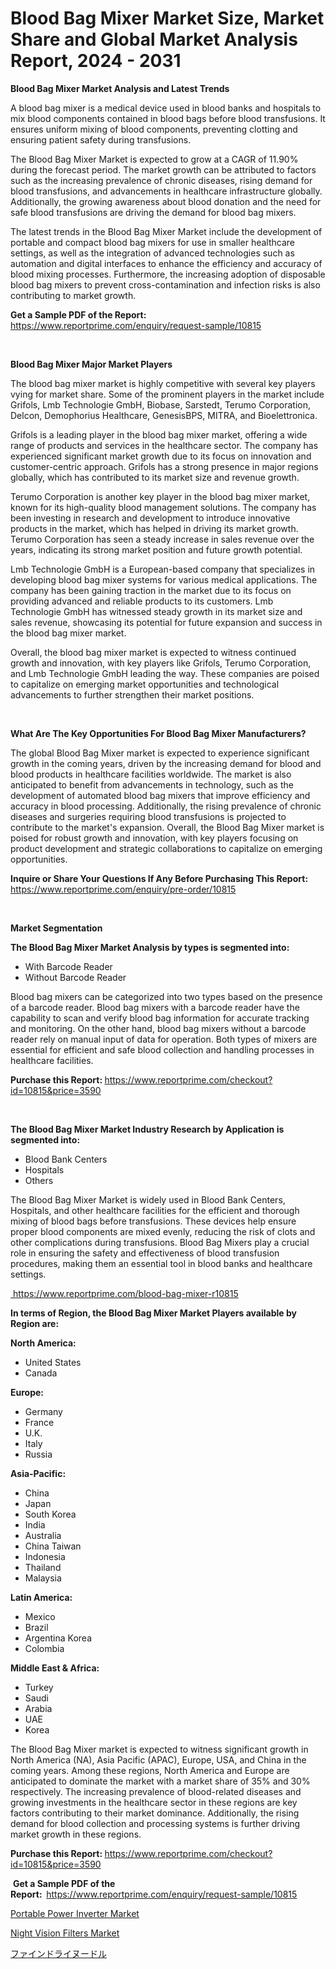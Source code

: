 <p><h1>Blood Bag Mixer Market Size, Market Share and Global Market Analysis Report, 2024 - 2031</h1></p><p><strong>Blood Bag Mixer Market Analysis and Latest Trends</strong></p>
<p><p>A blood bag mixer is a medical device used in blood banks and hospitals to mix blood components contained in blood bags before blood transfusions. It ensures uniform mixing of blood components, preventing clotting and ensuring patient safety during transfusions.</p><p>The Blood Bag Mixer Market is expected to grow at a CAGR of 11.90% during the forecast period. The market growth can be attributed to factors such as the increasing prevalence of chronic diseases, rising demand for blood transfusions, and advancements in healthcare infrastructure globally. Additionally, the growing awareness about blood donation and the need for safe blood transfusions are driving the demand for blood bag mixers.</p><p>The latest trends in the Blood Bag Mixer Market include the development of portable and compact blood bag mixers for use in smaller healthcare settings, as well as the integration of advanced technologies such as automation and digital interfaces to enhance the efficiency and accuracy of blood mixing processes. Furthermore, the increasing adoption of disposable blood bag mixers to prevent cross-contamination and infection risks is also contributing to market growth.</p></p>
<p><strong>Get a Sample PDF of the Report:&nbsp;</strong> <a href="https://www.reportprime.com/enquiry/request-sample/10815">https://www.reportprime.com/enquiry/request-sample/10815</a></p>
<p>&nbsp;</p>
<p><strong>Blood Bag Mixer Major Market Players</strong></p>
<p><p>The blood bag mixer market is highly competitive with several key players vying for market share. Some of the prominent players in the market include Grifols, Lmb Technologie GmbH, Biobase, Sarstedt, Terumo Corporation, Delcon, Demophorius Healthcare, GenesisBPS, MITRA, and Bioelettronica.</p><p>Grifols is a leading player in the blood bag mixer market, offering a wide range of products and services in the healthcare sector. The company has experienced significant market growth due to its focus on innovation and customer-centric approach. Grifols has a strong presence in major regions globally, which has contributed to its market size and revenue growth.</p><p>Terumo Corporation is another key player in the blood bag mixer market, known for its high-quality blood management solutions. The company has been investing in research and development to introduce innovative products in the market, which has helped in driving its market growth. Terumo Corporation has seen a steady increase in sales revenue over the years, indicating its strong market position and future growth potential.</p><p>Lmb Technologie GmbH is a European-based company that specializes in developing blood bag mixer systems for various medical applications. The company has been gaining traction in the market due to its focus on providing advanced and reliable products to its customers. Lmb Technologie GmbH has witnessed steady growth in its market size and sales revenue, showcasing its potential for future expansion and success in the blood bag mixer market.</p><p>Overall, the blood bag mixer market is expected to witness continued growth and innovation, with key players like Grifols, Terumo Corporation, and Lmb Technologie GmbH leading the way. These companies are poised to capitalize on emerging market opportunities and technological advancements to further strengthen their market positions.</p></p>
<p>&nbsp;</p>
<p><strong>What Are The Key Opportunities For Blood Bag Mixer Manufacturers?</strong></p>
<p><p>The global Blood Bag Mixer market is expected to experience significant growth in the coming years, driven by the increasing demand for blood and blood products in healthcare facilities worldwide. The market is also anticipated to benefit from advancements in technology, such as the development of automated blood bag mixers that improve efficiency and accuracy in blood processing. Additionally, the rising prevalence of chronic diseases and surgeries requiring blood transfusions is projected to contribute to the market's expansion. Overall, the Blood Bag Mixer market is poised for robust growth and innovation, with key players focusing on product development and strategic collaborations to capitalize on emerging opportunities.</p></p>
<p><strong>Inquire or Share Your Questions If Any Before Purchasing This Report:</strong> <a href="https://www.reportprime.com/enquiry/pre-order/10815">https://www.reportprime.com/enquiry/pre-order/10815</a></p>
<p>&nbsp;</p>
<p><strong>Market Segmentation</strong></p>
<p><strong>The Blood Bag Mixer Market Analysis by types is segmented into:</strong></p>
<p><ul><li>With Barcode Reader</li><li>Without Barcode Reader</li></ul></p>
<p><p>Blood bag mixers can be categorized into two types based on the presence of a barcode reader. Blood bag mixers with a barcode reader have the capability to scan and verify blood bag information for accurate tracking and monitoring. On the other hand, blood bag mixers without a barcode reader rely on manual input of data for operation. Both types of mixers are essential for efficient and safe blood collection and handling processes in healthcare facilities.</p></p>
<p><strong>Purchase this Report:&nbsp;</strong><a href="https://www.reportprime.com/checkout?id=10815&price=3590">https://www.reportprime.com/checkout?id=10815&price=3590</a></p>
<p>&nbsp;</p>
<p><strong>The Blood Bag Mixer Market Industry Research by Application is segmented into:</strong></p>
<p><ul><li>Blood Bank Centers</li><li>Hospitals</li><li>Others</li></ul></p>
<p><p>The Blood Bag Mixer Market is widely used in Blood Bank Centers, Hospitals, and other healthcare facilities for the efficient and thorough mixing of blood bags before transfusions. These devices help ensure proper blood components are mixed evenly, reducing the risk of clots and other complications during transfusions. Blood Bag Mixers play a crucial role in ensuring the safety and effectiveness of blood transfusion procedures, making them an essential tool in blood banks and healthcare settings.</p></p>
<p><a href="https://www.reportprime.com/blood-bag-mixer-r10815">&nbsp;https://www.reportprime.com/blood-bag-mixer-r10815</a></p>
<p><strong>In terms of Region, the Blood Bag Mixer Market Players available by Region are:</strong></p>
<p>
    <p> <strong> North America: </strong>
        <ul>
            <li>United States</li>
            <li>Canada</li>
        </ul>
        </p> 
    <p> <strong> Europe: </strong>
        <ul>
            <li>Germany</li>
            <li>France</li>
            <li>U.K.</li>
            <li>Italy</li>
            <li>Russia</li>
        </ul>
        </p> 
    <p> <strong> Asia-Pacific: </strong>
        <ul>
            <li>China</li>
            <li>Japan</li>
            <li>South Korea</li>
            <li>India</li>
            <li>Australia</li>
            <li>China Taiwan</li>
            <li>Indonesia</li>
            <li>Thailand</li>
            <li>Malaysia</li>
        </ul>
        </p> 
    <p> <strong> Latin America: </strong>
        <ul>
            <li>Mexico</li>
            <li>Brazil</li>
            <li>Argentina Korea</li>
            <li>Colombia</li>
        </ul>
        </p> 
    <p> <strong> Middle East & Africa: </strong>
        <ul>
            <li>Turkey</li>
            <li>Saudi</li>
            <li>Arabia</li>
            <li>UAE</li>
            <li>Korea</li>
        </ul>
    </p>
    </p>
<p><p>The Blood Bag Mixer market is expected to witness significant growth in North America (NA), Asia Pacific (APAC), Europe, USA, and China in the coming years. Among these regions, North America and Europe are anticipated to dominate the market with a market share of 35% and 30% respectively. The increasing prevalence of blood-related diseases and growing investments in the healthcare sector in these regions are key factors contributing to their market dominance. Additionally, the rising demand for blood collection and processing systems is further driving market growth in these regions.</p></p>
<p><strong>Purchase this Report: </strong><a href="https://www.reportprime.com/checkout?id=10815&price=3590">https://www.reportprime.com/checkout?id=10815&price=3590</a></p>
<p>&nbsp;<strong>Get a Sample PDF of the Report:&nbsp;&nbsp;</strong><a href="https://www.reportprime.com/enquiry/request-sample/10815">https://www.reportprime.com/enquiry/request-sample/10815</a></p>
<p><strong></strong></p>
<p><p><a href="https://eight-handstand-8fb.notion.site/Portable-Power-Inverter-Market-Analysis-Its-CAGR-Market-Segmentation-and-Global-Industry-Overview-09287e349dda44279367e0d59b6cdb43">Portable Power Inverter Market</a></p><p><a href="https://simplistic-meeting-7ee.notion.site/Night-Vision-Filters-Market-Insights-into-Market-CAGR-Market-Trends-and-Growth-Strategies-1c1b7cdc84bb4a46897d17ec480e97a6">Night Vision Filters Market</a></p><p><a href="https://github.com/mreklxf44233/Market-Research-Report-List-1/blob/main/617455324205.md">ファインドライヌードル</a></p></p>